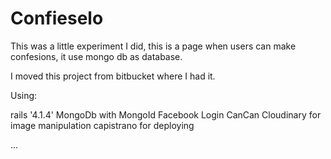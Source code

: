 Confieselo
=========

This was a little experiment I did, this is a page when users can make confesions, it use mongo db as database.

I moved this project from bitbucket where I had it.


Using:

rails '4.1.4'
MongoDb with MongoId
Facebook Login
CanCan
Cloudinary for image manipulation
capistrano for deploying


...
